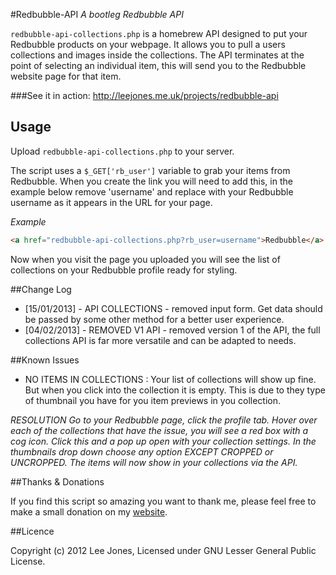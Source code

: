 #Redbubble-API
*A bootleg Redbubble API*

`redbubble-api-collections.php` is a homebrew API designed to put your Redbubble products on your webpage. It allows you to pull a users collections and images inside the collections. The API terminates at the point of selecting an individual item, this will send you to the Redbubble website page for that item.

###See it in action:
http://leejones.me.uk/projects/redbubble-api

## Usage
Upload `redbubble-api-collections.php` to your server.

The script uses a `$_GET['rb_user']` variable to grab your items from Redbubble. When you create the link you will need to add this, in the example below remove 'username' and replace with your Redbubble username as it appears in the URL for your page.

*Example*
```html
<a href="redbubble-api-collections.php?rb_user=username">Redbubble</a>
```

Now when you visit the page you uploaded you will see the list of collections on your Redbubble profile ready for styling.


##Change Log


- [15/01/2013] - API COLLECTIONS - removed input form. Get data should be passed by some other method for a better user experience.
- [04/02/2013] - REMOVED V1 API - removed version 1 of the API, the full collections API is far more versatile and can be adapted to needs.




##Known Issues

- NO ITEMS IN COLLECTIONS : Your list of collections will show up fine. But when you click into the collection it is empty. This is due to they 
type of thumbnail you have for you item previews in you collection.

*RESOLUTION
Go to your Redbubble page, click the profile tab. Hover over each of the collections that have the issue, you will 
see a red box with a cog icon. Click this and a pop up open with your collection settings. In the thumbnails drop down 
choose any option EXCEPT CROPPED or UNCROPPED. The items will now show in your collections via the API.*



##Thanks & Donations

If you find this script so amazing you want to thank me, please feel free to make a small donation on my <a href="http://leejones.me.uk" target="_blank">website</a>.



##Licence

Copyright (c) 2012 Lee Jones, Licensed under GNU Lesser General Public License.
